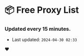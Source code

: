 # :package: Free Proxy List
### Updated every 15 minutes.

- Last updated: `2024-04-30 02:33`

:heart:
